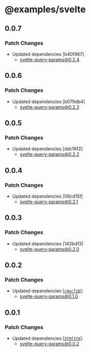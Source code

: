 # @examples/svelte

## 0.0.7

### Patch Changes

- Updated dependencies [b40f967]
  - svelte-query-params@0.2.4

## 0.0.6

### Patch Changes

- Updated dependencies [b079db4]
  - svelte-query-params@0.2.3

## 0.0.5

### Patch Changes

- Updated dependencies [ddc16f2]
  - svelte-query-params@0.2.2

## 0.0.4

### Patch Changes

- Updated dependencies [06cd15f]
  - svelte-query-params@0.2.1

## 0.0.3

### Patch Changes

- Updated dependencies [142bd13]
  - svelte-query-params@0.2.0

## 0.0.2

### Patch Changes

- Updated dependencies [[`c9ecf16`](https://github.com/Ernxst/svelte-query-params/commit/c9ecf16df563e1af0b386e17d125f922a5ed83d6)]:
  - svelte-query-params@0.1.0

## 0.0.1

### Patch Changes

- Updated dependencies [[`3f9f374`](https://github.com/Ernxst/svelte-query-params/commit/3f9f3743c778d08d86fb30647793b52ca6d0159f)]:
  - svelte-query-params@0.0.2
